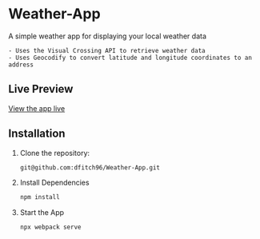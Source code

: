 # Weather-App

A simple weather app for displaying your local weather data

    - Uses the Visual Crossing API to retrieve weather data
    - Uses Geocodify to convert latitude and longitude coordinates to an address

## Live Preview

[View the app live](https://dfitch96.github.io/Weather-App/)

## Installation

1. Clone the repository:
   ```bash
   git@github.com:dfitch96/Weather-App.git
2. Install Dependencies
   ```bash
   npm install
3. Start the App
   ```bash
   npx webpack serve

  
   

     
